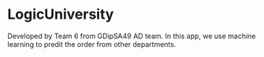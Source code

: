 # LogicUniversity
Developed by Team 6 from GDipSA49 AD team. 
In this app, we use machine learning to predit the order from other departments.
